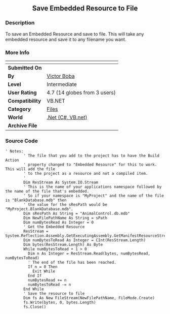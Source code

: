 ﻿<div align="center">

## Save Embedded Resource to File


</div>

### Description

To save an Embedded Resource and save to file. This will take any embedded resource and save it to any filename you want.
 
### More Info
 


<span>             |<span>
---                |---
**Submitted On**   |
**By**             |[Victor Boba](https://github.com/Planet-Source-Code/PSCIndex/blob/master/ByAuthor/victor-boba.md)
**Level**          |Intermediate
**User Rating**    |4.7 (14 globes from 3 users)
**Compatibility**  |VB\.NET
**Category**       |[Files](https://github.com/Planet-Source-Code/PSCIndex/blob/master/ByCategory/files__10-2.md)
**World**          |[\.Net \(C\#, VB\.net\)](https://github.com/Planet-Source-Code/PSCIndex/blob/master/ByWorld/net-c-vb-net.md)
**Archive File**   |[](https://github.com/Planet-Source-Code/victor-boba-save-embedded-resource-to-file__10-2268/archive/master.zip)





### Source Code

```
' Notes:
        ' The file that you add to the project has to have the Build Action
        ' property changed to "Embedded Resource" for this to work. This will add the file
        ' to the project as a resource and not a compiled item.
        '
        Dim ResStream As System.IO.Stream
        ' This is the name of your applications namespace followed by the name of the file that's embedded.
        ' So if your namespace is "MyProject" and the name of the file is "BlankDatabase.mdb" then
        ' the value for the sResPath would be "MyProject.BlankDatabase.mdb".
        Dim sResPath As String = "AnimalControl.db.mdb"
        Dim NewFilePathName As String = sPath
        Dim numBytesRead As Integer = 0
        ' Get the Embedded Resource
        ResStream = System.Reflection.Assembly.GetExecutingAssembly.GetManifestResourceStream(sResPath)
        Dim numBytesToRead As Integer = CInt(ResStream.Length)
        Dim bytes(ResStream.Length) As Byte
        While numBytesToRead + 1 > 0
          Dim n As Integer = ResStream.Read(bytes, numBytesRead, numBytesToRead)
          ' The end of the file has been reached.
          If n = 0 Then
            Exit While
          End If
          numBytesRead += n
          numBytesToRead -= n
        End While
        ' Save the resource to file
        Dim fs As New FileStream(NewFilePathName, FileMode.Create)
        fs.Write(bytes, 0, bytes.Length)
        fs.Close()
```

